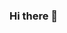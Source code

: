 ### Hi there 👋

<!--
**MetalShellImpaler/MetalShellImpaler** is a ✨ _special_ ✨ repository because its `README.md` (this file) appears on your GitHub profile.


[GitHub stars](https://img.shields.io/github/stars/MetalShellImpaler/repo.svg?style=social&label=Stars)](https://github.com/MetalShellImpaler/repo)
[GitHub forks](https://img.shields.io/github/forks/MetalShellImpaler/repo.svg?style=social&label=Fork)](https://github.com/MetalShellImpaler/repo/fork)
[GitHub watchers](https://img.shields.io/github/watchers/username/repo.svg?style=social&label=Watch)](https://github.com/username/repo)
[GitHub followers](https://img.shields.io/github/followers/MetalShellImpaler.svg?style=social&label=Follow)](https://github.com/MetalShellImpaler)
[GitHub contributors](https://img.shields.io/github/contributors/MetalShellImpaler/repo.svg)](https://github.com/MetalShellImpaler/repo/graphs/contributors)
[GitHub issues](https://img.shields.io/github/issues/MetalShellImpaler/repo.svg)](https://github.com/MetalShellImpaler/repo/issues)
